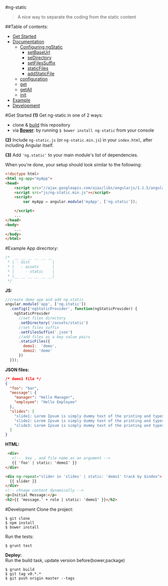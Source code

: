 #ng-static
>A nice way to separate the coding from the static content

##Table of contents:
- [Get Started](#get-started)
- [Documentation](documentation)
  - [Configuring ngStatic](#configuring-ngstatic)
    - [setBaseUrl]()
    - [seDirectory]()
    - [setFilesSuffix]()
    - [staticFiles]()
    - [addStaticFile]()
  - [configuration]()
  - [get]()
  - [getAll]()
  - [init]()
- [Example](#example)
- [Development](#development)

#Get Started
**(1)** Get ng-static in one of 2 ways:
  - clone & [build](#developing) this repository
  - via **[Bower](http://bower.io/)**: by running `$ bower install ng-static` from your console

**(2)** Include `ng-static.js` (or `ng-static.min.js`) in your `index.html`, after including Angular itself.

**(3)** Add `'ng.static'` to your main module's list of dependencies.

When you're done, your setup should look similar to the following:

```html
<!doctype html>
<html ng-app="myApp">
<head>
    <script src="//ajax.googleapis.com/ajax/libs/angularjs/1.1.5/angular.min.js"></script>
    <script src="js/ng-static.min.js"></script>
    <script>
        var myApp = angular.module('myApp', ['ng.static']);

    </script>
    ...
</head>
<body>
    ...
</body>
</html>
```
#Example
App direcrtory:
```js
/*  __ __ __ __ __ __
 * | - dist          |
 * |   - assets      |
 * |     - static    |
 * |__ __ __ __ __ __|
 */
```
**JS:**
```js
//create demo app and add ng.static
angular.module('app', ['ng.static'])
  .config(['ngStaticProvider', function(ngStaticProvider) {
    ngStaticProvider
      //set files directory
      .setDirectory('/assets/static')
      //set files suffix
      .setFilesSuffix('.json')
      //add files as a key value pairs
      .staticFiles({
        demo1:  'demo',
        demo2: 'demo'
      })
  }]);
```
**JSON files:**
```json
/* demo1 file */
{
  "foo": "bar",
  "message": {
    "manager": "Hello Manager",
    "employee": "Hello Employee"
  },
  "slides": [
    "slide1: Lorem Ipsum is simply dummy text of the printing and typesetting industry.",
    "slide2: Lorem Ipsum is simply dummy text of the printing and typesetting industry.",
    "slide3: Lorem Ipsum is simply dummy text of the printing and typesetting industry."
  ]
}
```
**HTML:**
```html
 <div>
   <!--  key , and file name as an argument -->
   {{ 'foo' | static: 'demo1' }}
</div>

<div ng-repeat="slider in 'slides' | static: 'demo1' track by $index">
  {{ slider }}
</div>
<!-- chnage content dynamically -->
<p>Initial Message:</p>
<h2>{{ 'message.' + role | static: 'demo1' }}</h2>
```

#Development
Clone the project: <br/>
```
$ git clone 
$ npm install
$ bower install
```
Run the tests:
```
$ grunt test
```
**Deploy:**<br/>
Run the build task, update version before(bower,package)
```
$ grunt build
$ git tag v0.*.*
$ git push origin master --tags
